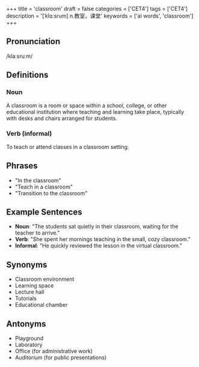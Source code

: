 +++
title = 'classroom'
draft = false
categories = ['CET4']
tags = ['CET4']
description = '[ˈklɑːsrum] n.教室，课堂'
keywords = ['ai words', 'classroom']
+++

## Pronunciation
/klaːsruːm/

## Definitions
### Noun
A classroom is a room or space within a school, college, or other educational institution where teaching and learning take place, typically with desks and chairs arranged for students.

### Verb (informal)
To teach or attend classes in a classroom setting.

## Phrases
- "In the classroom"
- "Teach in a classroom"
- "Transition to the classroom"

## Example Sentences
- **Noun**: "The students sat quietly in their classroom, waiting for the teacher to arrive."
- **Verb**: "She spent her mornings teaching in the small, cozy classroom."
- **Informal**: "He quickly reviewed the lesson in the virtual classroom."

## Synonyms
- Classroom environment
- Learning space
- Lecture hall
- Tutorials
- Educational chamber

## Antonyms
- Playground
- Laboratory
- Office (for administrative work)
- Auditorium (for public presentations)
